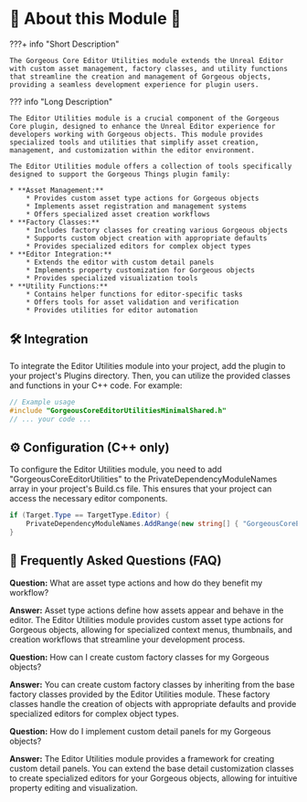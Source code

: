 # 🧩 About this Module 🧩

???+ info "Short Description"

    The Gorgeous Core Editor Utilities module extends the Unreal Editor with custom asset management, factory classes, and utility functions that streamline the creation and management of Gorgeous objects, providing a seamless development experience for plugin users.

??? info "Long Description"

    The Editor Utilities module is a crucial component of the Gorgeous Core plugin, designed to enhance the Unreal Editor experience for developers working with Gorgeous objects. This module provides specialized tools and utilities that simplify asset creation, management, and customization within the editor environment.

    The Editor Utilities module offers a collection of tools specifically designed to support the Gorgeous Things plugin family:

    * **Asset Management:**
        * Provides custom asset type actions for Gorgeous objects
        * Implements asset registration and management systems
        * Offers specialized asset creation workflows
    * **Factory Classes:**
        * Includes factory classes for creating various Gorgeous objects
        * Supports custom object creation with appropriate defaults
        * Provides specialized editors for complex object types
    * **Editor Integration:**
        * Extends the editor with custom detail panels
        * Implements property customization for Gorgeous objects
        * Provides specialized visualization tools
    * **Utility Functions:**
        * Contains helper functions for editor-specific tasks
        * Offers tools for asset validation and verification
        * Provides utilities for editor automation

## 🛠️ Integration

To integrate the Editor Utilities module into your project, add the plugin to your project's Plugins directory. Then, you can utilize the provided classes and functions in your C++ code. For example:

```cpp
// Example usage
#include "GorgeousCoreEditorUtilitiesMinimalShared.h"
// ... your code ...
```

## ⚙️ Configuration (C++ only)

To configure the Editor Utilities module, you need to add "GorgeousCoreEditorUtilities" to the PrivateDependencyModuleNames array in your project's Build.cs file. This ensures that your project can access the necessary editor components.

```c#
if (Target.Type == TargetType.Editor) {
    PrivateDependencyModuleNames.AddRange(new string[] { "GorgeousCoreEditorUtilities" });
}
```

## 🤔 Frequently Asked Questions (FAQ)

**Question:** What are asset type actions and how do they benefit my workflow?

**Answer:** Asset type actions define how assets appear and behave in the editor. The Editor Utilities module provides custom asset type actions for Gorgeous objects, allowing for specialized context menus, thumbnails, and creation workflows that streamline your development process.

**Question:** How can I create custom factory classes for my Gorgeous objects?

**Answer:** You can create custom factory classes by inheriting from the base factory classes provided by the Editor Utilities module. These factory classes handle the creation of objects with appropriate defaults and provide specialized editors for complex object types.

**Question:** How do I implement custom detail panels for my Gorgeous objects?

**Answer:** The Editor Utilities module provides a framework for creating custom detail panels. You can extend the base detail customization classes to create specialized editors for your Gorgeous objects, allowing for intuitive property editing and visualization.